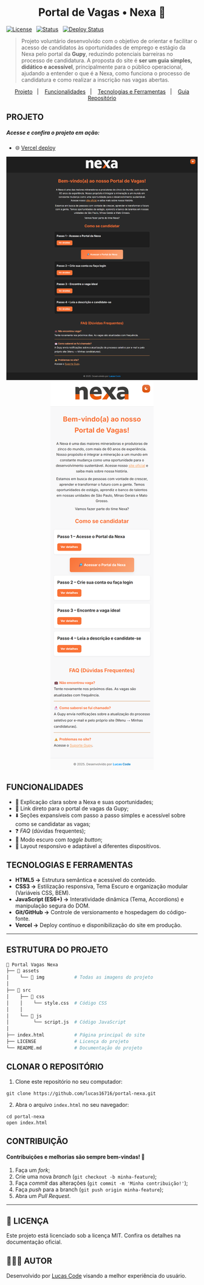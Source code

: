 <h1 align="center">Portal de Vagas • Nexa 💼</h1>

<div>

[![License](https://img.shields.io/badge/Licença-MIT-blue)](./LICENSE)&nbsp;&nbsp;
[![Status](https://img.shields.io/badge/Status-Finalizado-orange)]()&nbsp;&nbsp;
[![Deploy Status](https://img.shields.io/badge/Deploy-Oficial-black)](https://portalnexa.vercel.app/)

</div>

> Projeto voluntário desenvolvido com o objetivo de orientar e facilitar o acesso de candidatos às oportunidades de emprego e estágio da Nexa pelo portal da **Gupy**, reduzindo potenciais barreiras no processo de candidatura. A proposta do site é **ser um guia simples, didático e acessível**, principalmente para o público operacional, ajudando a entender o que é a Nexa, como funciona o processo de candidatura e como realizar a inscrição nas vagas abertas.

<p align="center">
  <a href="#projeto">Projeto</a>&nbsp;&nbsp;&nbsp;|&nbsp;&nbsp;&nbsp;
  <a href="#funcionalidades">Funcionalidades</a>&nbsp;&nbsp;&nbsp;|&nbsp;&nbsp;&nbsp;
  <a href="#tecnologias-e-ferramentas">Tecnologias e Ferramentas</a>&nbsp;&nbsp;&nbsp;|&nbsp;&nbsp;&nbsp;
  <a href="#estruturação-do-projeto">Guia Repositório</a>
</p>

<h2 id="projeto">PROJETO</h2>
<h5>Acesse e confira o projeto em ação:</h5>

- 🌐 <a href="https://portalnexa.vercel.app/">Vercel deploy</a>

<div align="center">
   <a href="https://portalnexa.vercel.app/"><img src="./assets/img/Captura de Tela.png"></a>
   <a href="https://portalnexa.vercel.app/"><img src="./assets/img/Captura de Tela 2.png"></a>
 </div>

<h2 id="funcionalidades">FUNCIONALIDADES</h2>

- 📢 Explicação clara sobre a Nexa e suas oportunidades;
- 🔗 Link direto para o portal de vagas da Gupy;
- ⬇️ Seções expansíveis com passo a passo simples e acessível sobre como se candidatar as vagas;
- ❓ _FAQ_ (dúvidas frequentes);
- 🌙 Modo escuro com _toggle button_;
- 📱 Layout responsivo e adaptável a diferentes dispositivos.

<h2 id="tecnologias-e-ferramentas">TECNOLOGIAS E FERRAMENTAS</h2>

- **HTML5 →** Estrutura semântica e acessível do conteúdo.
- **CSS3 →** Estilização responsiva, Tema Escuro e organização modular (Variáveis CSS, BEM).
- **JavaScript (ES6+) →** Interatividade dinâmica (Tema, Accordions) e manipulação segura do DOM.
- **Git/GitHub →** Controle de versionamento e hospedagem do código-fonte.
- **Vercel →** Deploy contínuo e disponibilização do site em produção.

---

<h2 id="estruturação-do-projeto">ESTRUTURA DO PROJETO</h2>

```bash
📁 Portal Vagas Nexa
├── 📁 assets
│    └── 📂 img           # Todas as imagens do projeto
│
├── 📁 src
│    ├── 📂 css
│    │    └── style.css  # Código CSS
│    │
│    └── 📂 js
│         └── script.js  # Código JavaScript
│
├── index.html           # Página principal do site
├── LICENSE              # Licença do projeto
└── README.md            # Documentação do projeto

```

<h2>CLONAR O REPOSITÓRIO</h2>

1. Clone este repositório no seu computador:

```
git clone https://github.com/lucas16716/portal-nexa.git
```

2. Abra o arquivo `index.html` no seu navegador:

```
cd portal-nexa
open index.html
```

<h2>CONTRIBUIÇÃO</h2>
<h4>Contribuições e melhorias são sempre bem-vindas! 🤝</h4>

1. Faça um _fork_;
2. Crie uma nova _branch_ (`git checkout -b minha-feature`);
3. Faça _commit_ das alterações (`git commit -m 'Minha contribuição!'`);
4. Faça _push_ para a branch (`git push origin minha-feature`);
5. Abra um _Pull Request_.

---

<h2>📄 LICENÇA</h2>
<p>Este projeto está licenciado sob a licença MIT. Confira os detalhes na documentação oficial.</p>

<h2>🧑🏻‍💻 AUTOR</h2>
<p>Desenvolvido por <a href="https://bio.site/lucascode">Lucas Code</a> visando a melhor experiência do usuário.</p>
